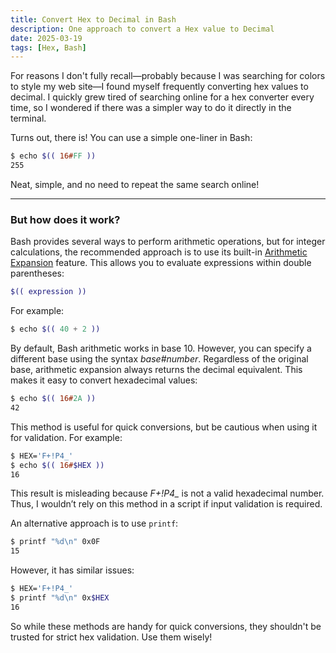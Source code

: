 ```yaml
---
title: Convert Hex to Decimal in Bash
description: One approach to convert a Hex value to Decimal
date: 2025-03-19
tags: [Hex, Bash]
---
```


For reasons I don't fully recall—probably because I was searching for colors to style my web site—I found myself frequently converting hex values to decimal. I quickly grew tired of searching online for a hex converter every time, so I wondered if there was a simpler way to do it directly in the terminal.

Turns out, there is! You can use a simple one-liner in Bash:

```bash
$ echo $(( 16#FF ))
255
```

Neat, simple, and no need to repeat the same search online!

---

### But how does it work?

Bash provides several ways to perform arithmetic operations, but for integer calculations, the recommended approach is to use its built-in [Arithmetic Expansion](https://www.gnu.org/software/bash/manual/html_node/Arithmetic-Expansion.html) feature. This allows you to evaluate expressions within double parentheses:

```bash
$(( expression ))
```

For example:

```bash
$ echo $(( 40 + 2 ))
```

By default, Bash arithmetic works in base 10. However, you can specify a different base using the syntax *base#number*. Regardless of the original base, arithmetic expansion always returns the decimal equivalent. This makes it easy to convert hexadecimal values:

```bash
$ echo $(( 16#2A ))
42
```

This method is useful for quick conversions, but be cautious when using it for validation. For example:

```bash
$ HEX='F+!P4_'
$ echo $(( 16#$HEX ))
16
```

This result is misleading because *F+!P4_* is not a valid hexadecimal number. Thus, I wouldn’t rely on this method in a script if input validation is required.

An alternative approach is to use `printf`:

```bash
$ printf "%d\n" 0x0F
15
```

However, it has similar issues:

```bash
$ HEX='F+!P4_'
$ printf "%d\n" 0x$HEX
16
```

So while these methods are handy for quick conversions, they shouldn't be trusted for strict hex validation. Use them wisely!

